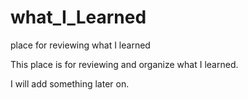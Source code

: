 # what_I_Learned
place for reviewing what I learned

This place is for reviewing and organize what I learned.

I will add something later on.
